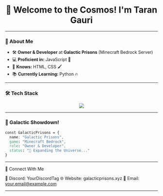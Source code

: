 <h1 align="center">
  🚀 Welcome to the Cosmos! I'm Taran Gauri 
</h1>


---

### 🌌 About Me
- 🛠 **Owner & Developer** at **Galactic Prisons** (Minecraft Bedrock Server)
- 💻 **Proficient in:** JavaScript 🚀
- 🎨 **Knows:** HTML, CSS 🖌️
- 📚 **Currently Learning:** Python 🔥

---

### 🛠️ Tech Stack
<p align="center">
  <img src="https://skillicons.dev/icons?i=js,python,html,css,nodejs,express,github" />
</p>

---

### 🌠 Galactic Showdown!
```css
const GalacticPrisons = {
  name: "Galactic Prisons",
  game: "Minecraft Bedrock",
  role: "Owner & Developer",
  status: "🚀 Expanding the Universe..."
}
```

---

🌌 Connect With Me

🔗 Discord: YourDiscordTag
🌐 Website: galacticprisons.xyz
📧 Email: your.email@example.com


---
